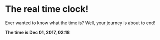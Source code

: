 # The real time clock!

Ever wanted to know what the time is? Well, your journey is about to end!

**The time is Dec 01, 2017, 02:18**